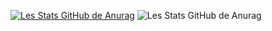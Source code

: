 [![Les Stats GitHub de Anurag](https://github-readme-stats.vercel.app/api?username=RomainCrispini)](https://github.com/anuraghazra/github-readme-stats)
![Les Stats GitHub de Anurag](https://github-readme-stats.vercel.app/api?username=RomainCrispini&show_icons=true&theme=merko)
